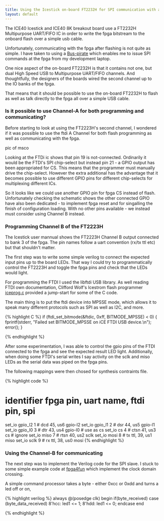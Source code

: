 ```yaml
---
title: Using the Icestick on-board FT2232H for SPI communication with an fpga after flashing
layout: default
---
```


The ICE40 Icestick and ICE40 8K breakout board use a FT2232H Multipurpose UART/FIFO IC in order to write the fpga bitstream to the onboard flash over a simple usb cable.

Unfortunately, communicating with the fpga after flashing is not quite as simple. I have taken to using a [Bus-pirate](http://dangerousprototypes.com/docs/Bus_Pirate) which enables me to issue SPI commands at the fpga from my development laptop.

One nice aspect of the on-board FT2232H is that it contains not one, but dual High Speed USB to Multipurpose UART/FIFO channels. And thoughtfully, the designers of the boards wired the second channel up to the IO banks of the fpga.

That means that it should be possible to use the on-board FT2232H to flash as well as talk directly to the fpga all over a simple USB cable.


### Is it possible to use Channel-A for both programming and communicating?

Before starting to look at using the FT2223H's second channel, I wondered if it was possible to use the ftdi A Channel for both flash programming as well as communicating with the fpga.

pic of msco

Looking at the FTDi ic shows that pin 19 is not-connected. Ordinarily it would be the FTDI's SPI chip-select but instead pin 21 - a GPIO output has been appropriated for CS. This means that the programmer must manually drive the chip-select. However the extra additional has the advantage that it becomes possible to use different GPIO pins for different chip-selects for multiplexing different ICs.

So it looks like we could use another GPIO pin for fpga CS instead of flash. Unfortunately checking the schematic shows the other connected GPIO have also been dedicated - to implement fpga reset and for singalling the finish of configuration loading. With no other pins available - we instead must consider using Channel B instead.


### Programming Channel B of the FT2223H

The Icestick user mannual shows the FT2223H Channel B output connected to bank 3 of the fpga. The pin names follow a uart convention (rx/tx ttl etc) but that shouldn't matter.

The first step was to write some simple verilog to connect the expected input pins up to the board LEDs. That way I could try to programmatically control the FT2223H and toggle the fpga pins and check that the LEDs would light.

For programming the FTDI I used the libftdi USB library. As well reading FTDI own documentation, Clifford Wolf's Icestrom flash programmer [iceprog.c](https://github.com/cliffordwolf/icestorm/blob/master/iceprog/iceprog.c) provided a jump-start for some of the C code. 

The main thing is to put the ftdi device into MPSSE mode, which allows it to speak many different protocols such as SPI as well as I2C, and more.


{% highlight C %}
  if (ftdi_set_bitmode(&ftdic, 0xff, BITMODE_MPSSE) < 0) {
    fprintf(stderr, "Failed set BITMODE_MPSSE on iCE FTDI USB device.\n");
    error();
  }

{% endhighlight %}


After some experimentation, I was able to control the gpio pins of the FTDI connected to the fpga and see the expected result LED light. Additionally, when doing some FTDI's serial writes I say activity on the sclk and miso LEDs as the serial data was piped on the fpga pins.


The following mappings were then chosed for synthesis contraints file.  

{% highlight code %}

# identifier    fpga pin, uart name,  ftdi pin,     spi
set_io gpio_l2  1 #       dcd         45,   us6     gpio-l2
set_io gpio_l1  2 #       dsr         44,   us5     gpio-l1
set_io gpio_l0  3 #       dtr         43,   us4     gpio-l0     # use as cs
set_io cs       4 #       ctsn        41,   us3     cs          # ignore
set_io miso     7 #       rtsn        40,   us2     sclk
set_io mosi     8 #       tx ttl,     39,   us1     miso
set_io sclk     9 #       rx ttl,     38,   us0     mosi
{% endhighlight %}


### Using the Channel-B for communicating

The next step was to implement the Verilog code for the SPI slave. I stuck to some simple example code at [fpga4fun](https://fpga4fun.com/SPI2.html) which implement the clock domain crossing.


A simple command processor takes a byte - either 0xcc or 0xdd and turns a led off or on,

{% highlight verilog %}
  always @(posedge clk)
    begin
      if(byte_received)
        case (byte_data_received)
          8'hcc:
            led1 <= 1;
          8'hdd:
            led1 <= 0;
      endcase
    end

{% endhighlight %}


